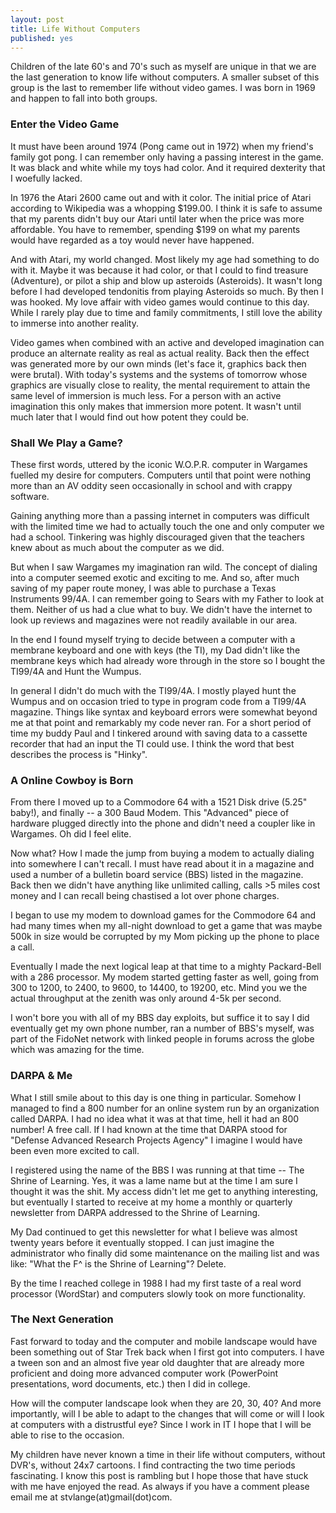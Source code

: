 ```yaml
---
layout: post
title: Life Without Computers
published: yes
---
```


Children of the late 60's and 70's such as myself are unique in that we are the last generation to know life without computers.  A smaller subset of this group is the last to remember life without video games.  I was born in 1969 and happen to fall into both groups.  

### Enter the Video Game
It must have been around 1974 (Pong came out in 1972) when my friend's family got pong.  I can remember only having a passing interest in the game.  It was black and white while my toys had color.  And it required dexterity that I woefully lacked.

In 1976 the Atari 2600 came out and with it color.  The initial price of Atari according to Wikipedia was a whopping $199.00.  I think it is safe to assume that my parents didn't buy our Atari until later when the price was more affordable.  You have to remember, spending $199 on what my parents would have regarded as a toy would never have happened.

And with Atari, my world changed.  Most likely my age had something to do with it.  Maybe it was because it had color, or that I could to find treasure (Adventure), or pilot a ship and blow up asteroids (Asteroids).  It wasn't long before I had developed tendonitis from playing Asteroids so much.  By then I was hooked.  My love affair with video games would continue to this day.  While I rarely play due to time and family commitments, I still love the ability to immerse into another reality.  

Video games when combined with an active and developed imagination can produce an alternate reality as real as actual reality.  Back then the effect was generated more by our own minds (let's face it, graphics back then were brutal).  With today's systems and the systems of tomorrow whose graphics are visually close to reality, the mental requirement to attain the same level of immersion is much less.  For a person with an active imagination this only makes that immersion more potent.  It wasn't until much later that I would find out how potent they could be.

### Shall We Play a Game?
These first words, uttered by the iconic W.O.P.R. computer in Wargames fuelled my desire for computers.  Computers until that point were nothing more than an AV oddity seen occasionally in school and with crappy software.

Gaining anything more than a passing internet in computers was difficult with the limited time we had to actually touch the one and only computer we had a school.  Tinkering was highly discouraged given that the teachers knew about as much about the computer as we did.

But when I saw Wargames my imagination ran wild.  The concept of dialing into a computer seemed exotic and exciting to me.  And so, after much saving of my paper route money, I was able to purchase a Texas Instruments 99/4A.  I can remember going to Sears with my Father to look at them.  Neither of us had a clue what to buy.  We didn't have the internet to look up reviews and magazines were not readily available in our area.

In the end I found myself trying to decide between a computer with a membrane keyboard and one with keys (the TI), my Dad didn't like the membrane keys which had already wore through in the store so I bought the TI99/4A and Hunt the Wumpus.

In general I didn't do much with the TI99/4A.  I mostly played hunt the Wumpus and on occasion tried to type in program code from a TI99/4A magazine.  Things like syntax and keyboard errors were somewhat beyond me at that point and remarkably my code never ran.  For a short period of time my buddy Paul and I tinkered around with saving data to a cassette recorder that had an input the TI could use.  I think the word that best describes the process is "Hinky".

### A Online Cowboy is Born
From there I moved up to a Commodore 64 with a 1521 Disk drive (5.25" baby!), and finally -- a 300 Baud Modem.  This "Advanced" piece of hardware plugged directly into the phone and didn't need a coupler like in Wargames.  Oh did I feel elite.

Now what? How I made the jump from buying a modem to actually dialing into somewhere I can't recall.  I must have read about it in a magazine and used a number of a bulletin board service (BBS) listed in the magazine.  Back then we didn't have anything like unlimited calling, calls >5 miles cost money and I can recall being chastised a lot over phone charges.

I began to use my modem to download games for the Commodore 64 and had many times when my all-night download to get a game that was maybe 500k in size would be corrupted by my Mom picking up the phone to place a call.  

Eventually I made the next logical leap at that time to a mighty Packard-Bell with a 286 processor.  My modem started getting faster as well, going from 300 to 1200, to 2400, to 9600, to 14400, to 19200, etc.  Mind you we the actual throughput at the zenith was only around 4-5k per second.  

I won't bore you with all of my BBS day exploits, but suffice it to say I did eventually get my own phone number, ran a number of BBS's myself, was part of the FidoNet network with linked people in forums across the globe which was amazing for the time.

### DARPA & Me
What I still smile about to this day is one thing in particular.  Somehow I managed to find a 800 number for an online system run by an organization called DARPA.  I had no idea what it was at that time, hell it had an 800 number! A free call. If I had known at the time that DARPA stood for "Defense Advanced Research Projects Agency" I imagine I would have been even more excited to call.

I registered using the name of the BBS I was running at that time -- The Shrine of Learning.  Yes, it was a lame name but at the time I am sure I thought it was the shit.  My access didn't let me get to anything interesting, but eventually I started to receive at my home a monthly or quarterly newsletter from DARPA addressed to the Shrine of Learning.

My Dad continued to get this newsletter for what I believe was almost twenty years before it eventually stopped.  I can just imagine the administrator who finally did some maintenance on the mailing list and was like:  "What the F^$%$ is the Shrine of Learning"?  Delete.

By the time I reached college in 1988 I had my first taste of a real word processor (WordStar) and computers slowly took on more functionality.

### The Next Generation
Fast forward to today and the computer and mobile landscape would have been something out of Star Trek back when I first got into computers.  I have a tween son and an almost five year old daughter that are already more proficient and doing more advanced computer work (PowerPoint presentations, word documents, etc.) then I did in college.

How will the computer landscape look when they are 20, 30, 40?  And more importantly, will I be able to adapt to the changes that will come or will I look at computers with a distrustful eye?  Since I work in IT I hope that I will be able to rise to the occasion.

My children have never known a time in their life without computers, without DVR's, without 24x7 cartoons.  I find contracting the two time periods fascinating.  I know this post is rambling but I hope those that have stuck with me have enjoyed the read.  As always if you have a comment please email me at stvlange(at)gmail(dot)com.
